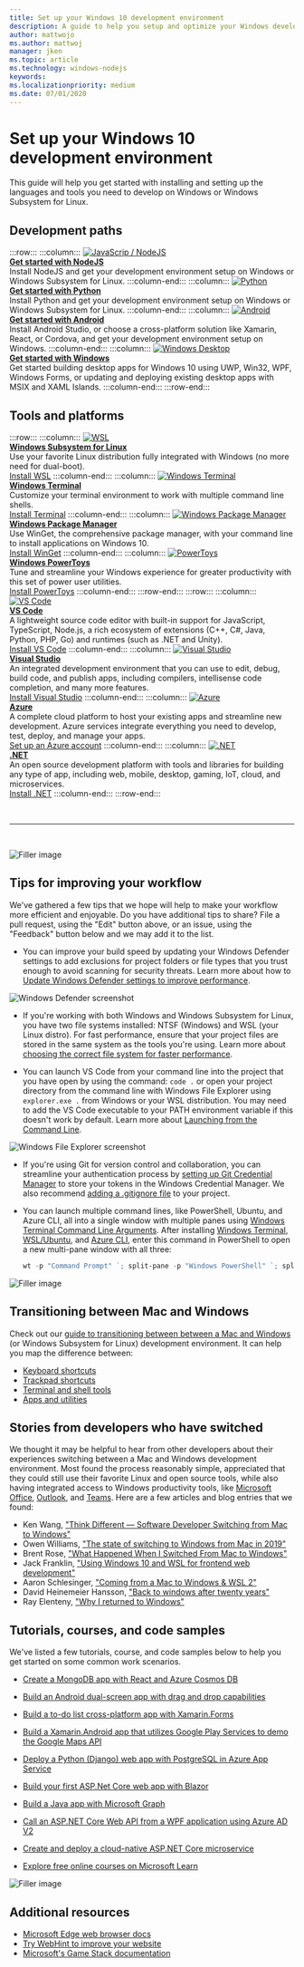 ```yaml
---
title: Set up your Windows 10 development environment
description: A guide to help you setup and optimize your Windows development environment. We will get you started installing the languages and tools that you need to develop using Windows or Windows Subsystem for Linux.
author: mattwojo 
ms.author: mattwoj 
manager: jken
ms.topic: article
ms.technology: windows-nodejs
keywords: 
ms.localizationpriority: medium
ms.date: 07/01/2020
---
```


# Set up your Windows 10 development environment

This guide will help you get started with installing and setting up the languages and tools you need to develop on Windows or Windows Subsystem for Linux.

## Development paths

:::row:::
    :::column:::
       [![JavaScrip / NodeJS](../images/nodejs-logo.png)](https://docs.microsoft.com/windows/nodejs)<br>
        **[Get started with NodeJS](https://docs.microsoft.com/windows/nodejs)**<br>
        Install NodeJS and get your development environment setup on Windows or Windows Subsystem for Linux.
    :::column-end:::
    :::column:::
       [![Python](../images/python-logo.png)](https://docs.microsoft.com/windows/python)<br>
        **[Get started with Python](https://docs.microsoft.com/windows/python)**<br>
        Install Python and get your development environment setup on Windows or Windows Subsystem for Linux.
    :::column-end:::
    :::column:::
       [![Android](../images/android-logo.png)](https://docs.microsoft.com/windows/android)<br>
        **[Get started with Android](https://docs.microsoft.com/windows/android)**<br>
        Install Android Studio, or choose a cross-platform solution like Xamarin, React, or Cordova, and get your development environment setup on Windows.
    :::column-end:::
    :::column:::
       [![Windows Desktop](../images/windows-logo.png)](https://docs.microsoft.com/windows/apps/)<br>
        **[Get started with Windows](https://docs.microsoft.com/windows/apps/)**<br>
        Get started building desktop apps for Windows 10 using UWP, Win32, WPF, Windows Forms, or updating and deploying existing desktop apps with MSIX and XAML Islands.
    :::column-end:::
:::row-end:::

## Tools and platforms

:::row:::
    :::column:::
       [![WSL](../images/windows-linux-dev-env.png)](https://docs.microsoft.com/windows/wsl/)<br>
        **[Windows Subsystem for Linux](https://docs.microsoft.com/windows/wsl/)**<br>
        Use your favorite Linux distribution fully integrated with Windows (no more need for dual-boot).<br>
        [Install WSL](https://docs.microsoft.com/windows/wsl/install-win10)
    :::column-end:::
    :::column:::
       [![Windows Terminal](../images/terminal.png)](https://docs.microsoft.com/windows/terminal/)<br>
        **[Windows Terminal](https://docs.microsoft.com/windows/terminal/)**<br>
        Customize your terminal environment to work with multiple command line shells.
        <br>
        [Install Terminal](https://www.microsoft.com/p/windows-terminal/9n0dx20hk701?rtc=1&activetab=pivot:overviewtab)
    :::column-end:::
    :::column:::
       [![Windows Package Manager](../images/winget.png)](https://docs.microsoft.com/windows/package-manager/)<br>
        **[Windows Package Manager](https://docs.microsoft.com/windows/package-manager/)**<br>
        Use WinGet, the comprehensive package manager, with your command line to install applications on Windows 10.<br>
        [Install WinGet](https://docs.microsoft.com/windows/package-manager/winget/#install-winget)
    :::column-end:::
    :::column:::
       [![PowerToys](../images/powertoys.png)](https://github.com/microsoft/PowerToys)<br>
        **[Windows PowerToys](https://github.com/microsoft/PowerToys)**<br>
        Tune and streamline your Windows experience for greater productivity with this set of power user utilities.<br>
        [Install PowerToys](https://github.com/microsoft/PowerToys#installing-and-running-microsoft-powertoys)
    :::column-end:::
:::row-end:::
:::row:::
    :::column:::
       [![VS Code](../images/Vscode.png)](https://code.visualstudio.com/docs)<br>
        **[VS Code](https://code.visualstudio.com/docs)**<br>
        A lightweight source code editor with built-in support for JavaScript, TypeScript, Node.js, a rich ecosystem of extensions (C++, C#, Java, Python, PHP, Go) and runtimes (such as .NET and Unity).<br>
        [Install VS Code](https://code.visualstudio.com/download)
    :::column-end:::
    :::column:::
       [![Visual Studio](../images/visualstudio.png)](https://docs.microsoft.com/visualstudio/windows/)<br>
        **[Visual Studio](https://docs.microsoft.com/visualstudio/windows/)**<br>
        An integrated development environment that you can use to edit, debug, build code, and publish apps, including compilers, intellisense code completion, and many more features.<br>
        [Install Visual Studio](https://docs.microsoft.com/visualstudio/install/install-visual-studio)
    :::column-end:::
    :::column:::
       [![Azure](../images/Azure.png)](https://docs.microsoft.com/azure/guides/developer/azure-developer-guide)<br>
        **[Azure](https://docs.microsoft.com/azure/guides/developer/azure-developer-guide)**<br>
        A complete cloud platform to host your existing apps and streamline new development. Azure services integrate everything you need to develop, test, deploy, and manage your apps.<br>
        [Set up an Azure account](https://azure.microsoft.com/free/)
    :::column-end:::
    :::column:::
       [![.NET](../images/net.png)](https://dotnet.microsoft.com/)<br>
        **[.NET](https://docs.microsoft.com/dotnet/standard/get-started/)**<br>
        An open source development platform with tools and libraries for building any type of app, including web, mobile, desktop, gaming, IoT, cloud, and microservices.<br>
        [Install .NET](https://dotnet.microsoft.com/download)
    :::column-end:::
:::row-end:::

<br>

---

<br>

![Filler image](../images/flashy-office.png)

## Tips for improving your workflow

We've gathered a few tips that we hope will help to make your workflow more efficient and enjoyable. Do you have additional tips to share? File a pull request, using the "Edit" button above, or an issue, using the "Feedback" button below and we may add it to the list.

* You can improve your build speed by updating your Windows Defender settings to add exclusions for project folders or file types that you trust enough to avoid scanning for security threats. Learn more about how to [Update Windows Defender settings to improve performance](https://docs.microsoft.com/windows/android/defender-settings).

![Windows Defender screenshot](../images/windows-defender-exclusions.png)

* If you're working with both Windows and Windows Subsystem for Linux, you have two file systems installed: NTSF (Windows) and WSL (your Linux distro). For fast performance, ensure that your project files are stored in the same system as the tools you're using. Learn more about [choosing the correct file system for faster performance](https://docs.microsoft.com/en-us/windows/wsl/compare-versions#use-the-linux-file-system-for-faster-performance).

* You can launch VS Code from your command line into the project that you have open by using the command: `code .` or open your project directory from the command line with Windows File Explorer using `explorer.exe .` from Windows or your WSL distribution. You may need to add the VS Code executable to your PATH environment variable if this doesn't work by default. Learn more about [Launching from the Command Line](https://code.visualstudio.com/docs/editor/command-line#_launching-from-command-line).

![Windows File Explorer screenshot](../images/wsl-file-explorer.png)

* If you're using Git for version control and collaboration, you can streamline your authentication process by [setting up Git Credential Manager](https://docs.microsoft.com/windows/wsl/tutorials/wsl-git#git-credential-manager-setup) to store your tokens in the Windows Credential Manager. We also recommend [adding a .gitignore file](https://docs.microsoft.com/windows/wsl/tutorials/wsl-git#adding-a-git-ignore-file) to your project.

* You can launch multiple command lines, like PowerShell, Ubuntu, and Azure CLI, all into a single window with multiple panes using [Windows Terminal Command Line Arguments](https://docs.microsoft.com/windows/terminal/command-line-arguments?tabs=powershell#multiple-panes). After installing [Windows Terminal](https://docs.microsoft.com/windows/terminal/get-started), [WSL/Ubuntu](https://docs.microsoft.com/windows/wsl/install-win10), and [Azure CLI](https://docs.microsoft.com/cli/azure/install-azure-cli?view=azure-cli-latest), enter this command in PowerShell to open a new multi-pane window with all three:

    ```powershell
    wt -p "Command Prompt" `; split-pane -p "Windows PowerShell" `; split-pane -H wsl.exe
    ```

![Filler image](../images/flashy-office2.png)

## Transitioning between Mac and Windows

Check out our [guide to transitioning between between a Mac and Windows](https://docs.microsoft.com/windows/dev-environment/mac-to-windows) (or Windows Subsystem for Linux) development environment. It can help you map the difference between:

* [Keyboard shortcuts](https://docs.microsoft.com/windows/dev-environment/mac-to-windows#keyboard-shortcuts)
* [Trackpad shortcuts](https://docs.microsoft.com/windows/dev-environment/mac-to-windows#trackpad-shortcuts)
* [Terminal and shell tools](https://docs.microsoft.com/windows/dev-environment/mac-to-windows#terminal-and-shell)
* [Apps and utilities](https://docs.microsoft.com/windows/dev-environment/mac-to-windows#apps-and-utilities)

## Stories from developers who have switched

We thought it may be helpful to hear from other developers about their experiences switching between a Mac and Windows development environment. Most found the process reasonably simple, appreciated that they could still use their favorite Linux and open source tools, while also having integrated access to Windows productivity tools, like [Microsoft Office](https://www.microsoft.com/microsoft-365/products-apps-services), [Outlook](https://www.microsoft.com/microsoft-365/outlook/email-and-calendar-software-microsoft-outlook), and [Teams](https://www.microsoft.com/microsoft-365/microsoft-teams/group-chat-software). Here are a few articles and blog entries that we found:

* Ken Wang, ["Think Different — Software Developer Switching from Mac to Windows"](https://medium.com/@kenwang_57215/software-developer-switching-from-mac-to-windows-66773d331910)
* Owen Williams, ["The state of switching to Windows from Mac in 2019"](https://char.gd/blog/2019/the-state-of-switching-to-windows-from-mac-in-2019)
* Brent Rose, ["What Happened When I Switched From Mac to Windows"](https://www.wired.com/story/rant-switching-from-mac-to-windows/)
* Jack Franklin, ["Using Windows 10 and WSL for frontend web development"](https://www.jackfranklin.co.uk/blog/frontend-development-with-windows-10/)
* Aaron Schlesinger, ["Coming from a Mac to Windows & WSL 2"](https://arschles.com/blog/coming-from-a-mac-to-windows-wsl-2/)
* David Heinemeier Hansson, ["Back to windows after twenty years"](https://m.signalvnoise.com/back-to-windows-after-twenty-years/)
* Ray Elenteny, ["Why I returned to Windows"](https://dzone.com/articles/why-i-returned-to-windows)

## Tutorials, courses, and code samples

We've listed a few tutorials, course, and code samples below to help you get started on some common work scenarios.

* [Create a MongoDB app with React and Azure Cosmos DB](https://docs.microsoft.com/azure/cosmos-db/tutorial-develop-mongodb-react)

* [Build an Android dual-screen app with drag and drop capabilities](https://docs.microsoft.com/dual-screen/android/samples)

* [Build a to-do list cross-platform app with Xamarin.Forms](https://docs.microsoft.com/samples/xamarin/xamarin-forms-samples/todo/)

* [Build a Xamarin.Android app that utilizes Google Play Services to demo the Google Maps API](https://docs.microsoft.com/samples/xamarin/xamarin-forms-samples/todo/)

* [Deploy a Python (Django) web app with PostgreSQL in Azure App Service](https://docs.microsoft.com/azure/app-service/containers/tutorial-python-postgresql-app?tabs=bash)

* [Build your first ASP.Net Core web app with Blazor](https://docs.microsoft.com/en-us/aspnet/core/tutorials/build-your-first-blazor-app?view=aspnetcore-3.1)

* [Build a Java app with Microsoft Graph](https://docs.microsoft.com/graph/tutorials/java)

* [Call an ASP.NET Core Web API from a WPF application using Azure AD V2](https://docs.microsoft.com/samples/azure-samples/active-directory-dotnet-native-aspnetcore-v2/calling-an-aspnet-core-web-api-from-a-wpf-application-using-azure-ad-v2/?view=aspnetcore-3.1)

* [Create and deploy a cloud-native ASP.NET Core microservice](https://docs.microsoft.com/learn/modules/microservices-aspnet-core/?view=aspnetcore-3.1)

* [Explore free online courses on Microsoft Learn](https://docs.microsoft.com/learn/browse/)

![Filler image](../images/flashy-office3.png)

## Additional resources

* [Microsoft Edge web browser docs](https://docs.microsoft.com/microsoft-edge/)
* [Try WebHint to improve your website](https://webhint.io/)
* [Microsoft's Game Stack documentation](https://docs.microsoft.com/gaming/)
